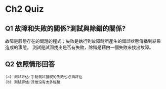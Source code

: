 # Ch2 Quiz

## Q1 故障和失敗的關係?測試與除錯的關係?

故障是靜態存在的問題的程式；失敗是執行到故障時所產生的錯誤狀態傳播到結果造成的事態。
測試是試圖找出是否有失敗，除錯是藉由一個失敗來找出故障。

## Q2 依照情形回答

    (a) 測試評估:手動測試發現的失敗也必須評估
    (b) 測試評估:其他沒有太多經驗